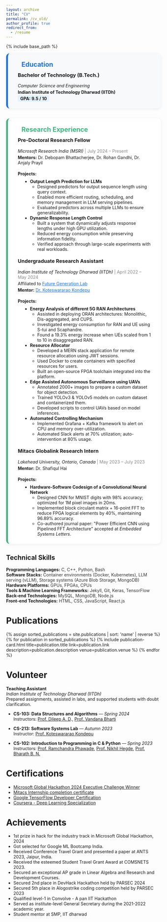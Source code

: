 ```yaml
---
layout: archive
title: "CV"
permalink: /cv_old/
author_profile: true
redirect_from:
  - /resume
---
```


{% include base_path %}

<!-- Education Section -->
<div style="background: #f8f9fa; border-radius: 12px; box-shadow: 0 2px 10px rgba(0,0,0,0.07); padding: 24px 32px; margin-bottom: 32px; border-left: 6px solid #1a73e8;">
  <div style="display: flex; align-items: center; margin-bottom: 12px;">
    <i class="fas fa-graduation-cap" style="color: #1a73e8; font-size: 1.5em; margin-right: 12px;"></i>
    <h2 style="margin: 0; color: #1a73e8;">Education</h2>
  </div>
  <h3 style="margin-top: 12px;">Bachelor of Technology (B.Tech.)</h3>
  <p style="margin: 0 0 4px 0;"><em>Computer Science and Engineering</em></p>
  <p style="margin: 0 0 4px 0;"><strong>Indian Institute of Technology Dharwad (IITDh)</strong></p>
  <p style="margin: 0;"><span style="background: #e3f2fd; border-radius: 4px; padding: 2px 8px; font-weight: bold;">GPA: 9.5 / 10</span></p>
</div>

<!-- Research Experience Section -->
<div style="background: #fff; border-radius: 12px; box-shadow: 0 2px 10px rgba(0,0,0,0.07); padding: 24px 32px; margin-bottom: 32px; border-left: 6px solid #43b581;">
  <div style="display: flex; align-items: center; margin-bottom: 12px;">
    <i class="fas fa-flask" style="color: #43b581; font-size: 1.5em; margin-right: 12px;"></i>
    <h2 style="margin: 0; color: #43b581;">Research Experience</h2>
  </div>

  <!-- Pre-Doctoral Research Fellow -->
  <div style="margin-bottom: 20px;">
    <h3 style="margin-top: 0;">Pre-Doctoral Research Fellow</h3>
    <p style="margin: 0 0 4px 0;"><em>Microsoft Research India (MSRI)</em> <span style="color: #888;">| July 2024 – Present</span></p>
    <p style="margin: 0 0 8px 0;"><strong>Mentors:</strong> Dr. Debopam Bhattacherjee, Dr. Rohan Gandhi, Dr. Anjaly Prayil</p>
    <h4 style="margin-bottom: 8px;">Projects:</h4>
    <ul style="margin: 0 0 0 16px;">
      <li>
        <strong>Output Length Prediction for LLMs</strong>
        <ul>
          <li>Designed predictors for output sequence length using query context.</li>
          <li>Enabled more efficient routing, scheduling, and memory management in LLM serving pipelines.</li>
          <li>Evaluated predictors across multiple LLMs to ensure generalizability.</li>
        </ul>
      </li>
      <li>
        <strong>Dynamic Response Length Control</strong>
        <ul>
          <li>Built a system that dynamically adjusts response lengths under high GPU utilization.</li>
          <li>Reduced energy consumption while preserving information fidelity.</li>
          <li>Verified approach through large-scale experiments with real workloads.</li>
        </ul>
      </li>
    </ul>
  </div>

  <!-- Undergraduate Research Assistant -->
  <div style="margin-bottom: 20px;">
    <h3 style="margin-top: 0;">Undergraduate Research Assistant</h3>
    <p style="margin: 0 0 4px 0;"><em>Indian Institute of Technology Dharwad (IITDh)</em> <span style="color: #888;">| April 2022 – May 2024</span></p>
    <p style="margin: 0 0 4px 0;">Affiliated to <a href="https://futuregnetworks.iitdh.ac.in/home" target="_blank" style="color: #1a73e8;">Future Generation Lab</a></p>
    <p style="margin: 0 0 8px 0;"><strong>Mentor:</strong> <a href="https://scholar.google.com/citations?user=X-yZFQkAAAAJ&hl=en" target="_blank" style="color: #1a73e8;">Dr. Koteswararao Kondepu</a></p>
    <h4 style="margin-bottom: 8px;">Projects:</h4>
    <ul style="margin: 0 0 0 16px;">
      <li>
        <strong>Energy Analysis of different 5G RAN Architectures</strong>
        <ul>
          <li>Assisted in deploying ORAN architectures: Monolithic, Dis-aggregated, and CUPS.</li>
          <li>Investigated energy consumption for RAN and UE using S-tui and Scaphandre.</li>
          <li>Found a 19.3% energy increase when UEs scaled from 1 to 10 in disaggregated RAN.</li>
        </ul>
      </li>
      <li>
        <strong>Resource Allocator</strong>
        <ul>
          <li>Developed a MERN stack application for remote resource allocation using JWT sessions.</li>
          <li>Used Docker to create containers with specified resources for users.</li>
          <li>Built an open-source FPGA toolchain integrated into the platform.</li>
        </ul>
      </li>
      <li>
        <strong>Edge Assisted Autonomous Surveillance using UAVs</strong>
        <ul>
          <li>Annotated 2000+ images to prepare a custom dataset for object detection.</li>
          <li>Trained YOLOv3 & YOLOv5 models on custom dataset and containerized them.</li>
          <li>Developed scripts to control UAVs based on model inferences.</li>
        </ul>
      </li>
      <li>
        <strong>Automated Controlling Mechanism</strong>
        <ul>
          <li>Implemented Grafana + Kafka framework to alert on CPU and memory over-utilization.</li>
          <li>Automated Slack alerts at 70% utilization; auto-intervention at 80% usage.</li>
        </ul>
      </li>
    </ul>
  </div>

  <!-- Mitacs Globalink Research Intern -->
  <div>
    <h3 style="margin-top: 0;">Mitacs Globalink Research Intern</h3>
    <p style="margin: 0 0 4px 0;"><em>Lakehead University, Ontario, Canada</em> <span style="color: #888;">| May 2023 – July 2023</span></p>
    <p style="margin: 0 0 8px 0;"><strong>Mentor:</strong> Dr. Shafiqul Hai</p>
    <h4 style="margin-bottom: 8px;">Projects:</h4>
    <ul style="margin: 0 0 0 16px;">
      <li>
        <strong>Hardware-Software Codesign of a Convolutional Neural Network</strong>
        <ul>
          <li>Designed CNN for MNIST digits with 98% accuracy; optimized for 1M pixel images in 20ms.</li>
          <li>Implemented block circulant matrix + 16-point FFT to reduce FPGA logical elements by 40%, maintaining 96.89% accuracy.</li>
          <li>Co-authored journal paper: "Power Efficient CNN using Pipelined FFT Architecture" accepted at <em>Embedded Systems Letters</em>.</li>
        </ul>
      </li>
    </ul>
  </div>
</div>



  
<h2>Technical Skills</h2>
<ul style="list-style-type:none; padding-left:0;">
  <li><strong>Programming Languages:</strong> <span style="color:#333;">C, C++, Python, Bash</span></li>
  <li><strong>Software Stacks:</strong> <span style="color:#333;">Container environments (Docker, Kubernetes), LLM serving (vLLM), Storage systems (Azure Blob Storage, MongoDB)</span></li>
  <li><strong>Hardware Platforms:</strong> <span style="color:#333;">GPUs, FPGAs, CPUs</span></li>
  <li><strong>Tools &amp; Machine Learning Frameworks:</strong> <span style="color:#333;">Jekyll, Git, Keras, TensorFlow</span></li>
  <li><strong>Back-end Technologies:</strong> <span style="color:#333;">MySQL, MongoDB, Node.js</span></li>
  <li><strong>Front-end Technologies:</strong> <span style="color:#333;">HTML, CSS, JavaScript, React.js</span></li>
</ul>


Publications
======
{% assign sorted_publications = site.publications | sort: 'name' | reverse %}
{% for publication in sorted_publications %}
  {% include publication-card.html title=publication.title link=publication.link description=publication.description venue=publication.venue %}
{% endfor %}

Volunteer
=========

**Teaching Assistant**  
*Indian Institute of Technology Dharwad (IITDh)*  
Prepared assignments, assisted in labs, and supported students with doubt clarification.

- **CS-103: Data Structures and Algorithms** — *Spring 2024*  
  Instructors: [Prof. Dileep A. D](https://www.iitdh.ac.in/user-profile/dileep-d)., [Prof. Vandana Bharti](https://www.iitdh.ac.in/user-profile/vandana-bharti)  

- **CS-213: Software Systems Lab** — *Autumn 2023*  
  Instructor: [Prof. Koteswararao Kondepu](https://scholar.google.com/citations?user=X-yZFQkAAAAJ&hl=en)  

- **CS-102: Introduction to Programming in C & Python** — *Spring 2023*  
  Instructors: [Prof. Ramchandra Phawade](https://iitdh.ac.in/prb/), [Prof. Nikhil Hegde](https://hegden.github.io/), [Prof. Bharath B. N.](https://bharathbettagere.github.io/mywebpage/)





Certifications
======
* [Microsoft Global Hackathon 2024 Executive Challenge Winner](https://www.credly.com/badges/6819c675-44cb-403c-8fd9-9ad52771a74c)
* [Mitacs Internship completion certificate](https://drive.google.com/file/d/1uRjsQHKJ4J24tW7rNavE1DJTcGGA-owx/view?usp=drive_link)
* [Google TensorFlow Developer Certification](https://www.credential.net/dfc01baa-6c26-46b9-89a5-be29c3e13e6d#gs.38n1ct)
* [Coursera - Deep Learning Specialization](https://coursera.org/share/17cd396d4e13ed542ff91018697e562b)

Achievements
======
* 1st prize in hack for the industry track in Microsoft Global Hackathon, 2024
* Got selected for Google ML Bootcamp India.
* Received Conference Travel Grant and presented a paper at ANTS 2023, Jaipur, India.
* Received the esteemed Student Travel Grant Award at COMSNETS 2023.
* Secured an exceptional AP grade in Linear Algebra and Research and Development Courses.
* Secured 2nd place in DevHack Hackathon held by PARSEC 2024
* Secured 5th place in Alogostrike coding competition held by PARSEC 2023
* Qualified level-1 in Convolve - A pan IIT Hackathon
* Served as institute-level General Secretary during the 2021-2022 academic year.
* Student mentor at SMP, IIT dharwad


